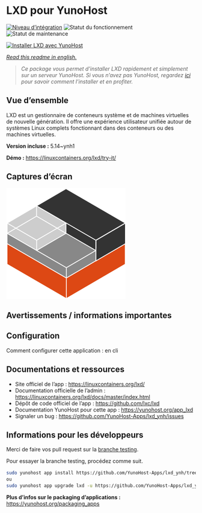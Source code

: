 <!--
N.B.: This README was automatically generated by https://github.com/YunoHost/apps/tree/master/tools/README-generator
It shall NOT be edited by hand.
-->

# LXD pour YunoHost

[![Niveau d’intégration](https://dash.yunohost.org/integration/lxd.svg)](https://dash.yunohost.org/appci/app/lxd) ![Statut du fonctionnement](https://ci-apps.yunohost.org/ci/badges/lxd.status.svg) ![Statut de maintenance](https://ci-apps.yunohost.org/ci/badges/lxd.maintain.svg)

[![Installer LXD avec YunoHost](https://install-app.yunohost.org/install-with-yunohost.svg)](https://install-app.yunohost.org/?app=lxd)

*[Read this readme in english.](./README.md)*

> *Ce package vous permet d’installer LXD rapidement et simplement sur un serveur YunoHost.
Si vous n’avez pas YunoHost, regardez [ici](https://yunohost.org/#/install) pour savoir comment l’installer et en profiter.*

## Vue d’ensemble

LXD est un gestionnaire de conteneurs système et de machines virtuelles de nouvelle génération. Il offre une expérience utilisateur unifiée autour de systèmes Linux complets fonctionnant dans des conteneurs ou des machines virtuelles.


**Version incluse :** 5.14~ynh1

**Démo :** https://linuxcontainers.org/lxd/try-it/

## Captures d’écran

![Capture d’écran de LXD](./doc/screenshots/LXD-logo.png)

## Avertissements / informations importantes

## Configuration

Comment configurer cette application : en cli

## Documentations et ressources

* Site officiel de l’app : <https://linuxcontainers.org/lxd/>
* Documentation officielle de l’admin : <https://linuxcontainers.org/lxd/docs/master/index.html>
* Dépôt de code officiel de l’app : <https://github.com/lxc/lxd>
* Documentation YunoHost pour cette app : <https://yunohost.org/app_lxd>
* Signaler un bug : <https://github.com/YunoHost-Apps/lxd_ynh/issues>

## Informations pour les développeurs

Merci de faire vos pull request sur la [branche testing](https://github.com/YunoHost-Apps/lxd_ynh/tree/testing).

Pour essayer la branche testing, procédez comme suit.

``` bash
sudo yunohost app install https://github.com/YunoHost-Apps/lxd_ynh/tree/testing --debug
ou
sudo yunohost app upgrade lxd -u https://github.com/YunoHost-Apps/lxd_ynh/tree/testing --debug
```

**Plus d’infos sur le packaging d’applications :** <https://yunohost.org/packaging_apps>